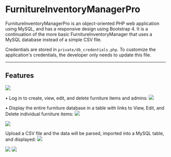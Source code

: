 # FurnitureInventoryManagerPro

FurnitureInventoryManagerPro is an object-oriented PHP web application using MySQL, and has a responsive design using Bootstrap 4. It is a continuation of the more basic FurnitureInventoryManager that uses a MySQL database instead of a simple CSV file.

Credentials are stored in `private/db_credentials.php`. To customize the application's credentials, the developer only needs to update this file.

---

## Features
<img src="https://github.com/mhuskey/FurnitureInventoryManager/blob/master/public/assets/images/screenshots/FurnitureInventoryManagerPro_01.png" />

• Log in to create, view, edit, and delete furniture items and admins:
<img src="https://github.com/mhuskey/FurnitureInventoryManager/blob/master/public/assets/images/screenshots/FurnitureInventoryManagerPro_02.png" />

• Display the entire furniture database in a table with links to View, Edit, and Delete individual furniture items:
<img src="https://github.com/mhuskey/FurnitureInventoryManager/blob/master/public/assets/images/screenshots/FurnitureInventoryManagerPro_03.png" />

<img src="https://github.com/mhuskey/FurnitureInventoryManager/blob/master/public/assets/images/screenshots/FurnitureInventoryManagerPro_04.png" />

Upload a CSV file and the data will be parsed, imported into a MySQL table, and displayed:
<img src="https://github.com/mhuskey/FurnitureInventoryManager/blob/master/public/assets/images/screenshots/FurnitureInventoryManagerPro_05.png" />

<img src="https://github.com/mhuskey/FurnitureInventoryManager/blob/master/public/assets/images/screenshots/FurnitureInventoryManagerPro_06.png" />

<img src="https://github.com/mhuskey/FurnitureInventoryManager/blob/master/public/assets/images/screenshots/FurnitureInventoryManagerPro_07.png" />

